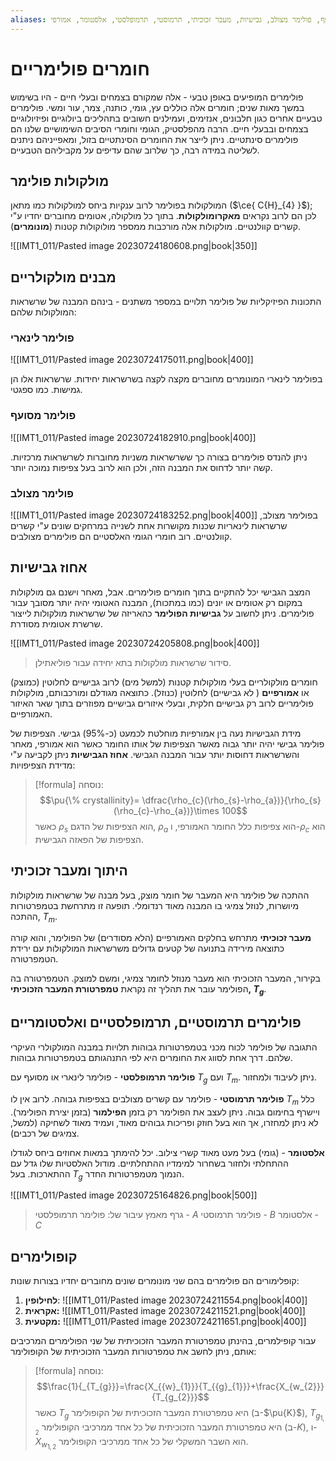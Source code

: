 ```yaml
---
aliases: פולימר לינארי, פולימר מסועף, פולימר מצולב, גבישיות, מעבר זכוכיתי, תרמוסטי, תרמופלסטי, אלסטומר, אמורפי
---
```

# חומרים פולימריים

פולימרים המופיעים באופן טבעי - אלה שמקורם בצמחים ובעלי חיים - היו בשימוש במשך מאות שנים; חומרים אלה כוללים עץ, גומי, כותנה, צמר, עור ומשי. פולימרים טבעיים אחרים כגון חלבונים, אנזימים, ועמילנים חשובים בתהליכים ביולוגיים ופיזיולוגיים בצמחים ובבעלי חיים. הרבה מהפלסטיק, הגומי וחומרי הסיבים השימושיים שלנו הם פולימרים סינתטיים. ניתן לייצר את החומרים הסינתטיים בזול, ומאפייניהם ניתנים לשליטה במידה רבה, כך שלרוב שהם עדיפים על מקביליהם הטבעיים.

## מולקולות פולימר
המולקולות בפולימר לרוב ענקיות ביחס למולקולות כמו מתאן ($\ce{ C{H}_{4} }$); לכן הם לרוב נקראים **מאקרומולקולות**. בתוך כל מולקולה, אטומים מחוברים יחדיו ע"י קשרים קוולנטיים. מולקולות אלה מורכבות ממספר מולוקולות קטנות (**מונומרים**).

![[IMT1_011/Pasted image 20230724180608.png|book|350]]

## מבנים מולקולריים
התכונות הפיזיקליות של פולימר תלויים במספר משתנים - בינהם המבנה של שרשראות המולקולות שלהם:

### פולימר לינארי
![[IMT1_011/Pasted image 20230724175011.png|book|400]]

בפולימר לינארי המונומרים מחוברים מקצה לקצה בשרשראות יחידות. שרשראות אלו הן גמישות. כמו ספגטי.

### פולימר מסועף
![[IMT1_011/Pasted image 20230724182910.png|book|400]]

ניתן להנדס פולימרים בצורה כך ששרשראות משניות מחוברות לשרשראות מרכזיות. קשה יותר לדחוס את המבנה הזה, ולכן הוא לרוב בעל צפיפות נמוכה יותר.

### פולימר מצולב
![[IMT1_011/Pasted image 20230724183252.png|book|400]]
בפולימר מצולב, שרשראות לינאריות שכנות מקושרות אחת לשנייה במרחקים שונים ע"י קשרים קוולנטיים. רוב חומרי הגומי האלסטיים הם פולימרים מצולבים.

## אחוז גבישיות
המצב הגבישי יכל להתקיים בתוך חומרים פולימרים. אבל, מאחר וישנם גם מולקולות במקום רק אטומים או יונים (כמו במתכות), המבנה האטומי יהיה יותר מסובך עבור פולימרים. ניתן לחשוב על **גבישיות הפולימר** כהאריזה של שרשראות מולקולות לייצור שרשרת אטומית מסודרת.

![[IMT1_011/Pasted image 20230724205808.png|book|400]]
> סידור שרשראות מולקולות בתא יחידה עבור פוליאתילן.

חומרים מולקולריים בעלי מולקולות קטנות (למשל מים) לרוב גבישיים לחלוטין (כמוצק) או **אמורפיים** ( לא גבישיים) לחלוטין (כנוזל). כתוצאה מגודלם ומורכבותם, מולקולות פולימריים לרוב רק גבישיים חלקית, ובעלי איזורים גבישיים מפוזרים בתוך שאר האיזור האמורפיים. 

מידת הגבישיות נעה בין אמורפיות מוחלטת לכמעט (כ-95%) גבישי. הצפיפות של פולימר גבישי יהיה יותר גבוה מאשר הצפיפות של אותו החומר כאשר הוא אמורפי, מאחר והשרשראות דחוסות יותר עבור המבנה הגבישי. **אחוז הגבישיות** ניתן לקביעה ע"י מדידת הצפיפויות:

>[!formula] נוסחה: 
>$$\pu{\% crystallinity}= \dfrac{\rho_{c}(\rho_{s}-\rho_{a})}{\rho_{s}(\rho_{c}-\rho_{a})}\times 100$$
>כאשר $\rho_{s}$ הוא הצפיפות של הדגם, $\rho_{a}$ הוא צפיפות כלל החומר האמורפי, ו-$\rho_{c}$ הוא הצפיפות של הפאזה הגבישית.


##  היתוך ומעבר זכוכיתי
ההתכה של פולימר היא המעבר של חומר מוצק, בעל מבנה של שרשראות מולקולות מיושרות, לנוזל צמיגי בו המבנה מאוד רנדומלי. תופעה זו מתרחשת בטמפרטורות ההתכה, $T_{m}$.

**מעבר זכוכיתי** מתרחש בחלקים האמורפיים (הלא מסודרים) של הפולימר, והוא קורה כתוצאה מירידה בתנועה של קטעים גדולים משרשראות המולקולות עם ירידת הטמפרטורה.

בקירור, המעבר הזכוכיתי הוא מעבר מנוזל לחומר צמיגי, ומשם למוצק. הטמפרטורה בה הפולימר עובר את תהליך זה נקראת **טמפרטורת המעבר הזכוכיתי, $T_{g}$**.

## פולימרים תרמוסטיים, תרמופלסטיים ואלסטומריים
התגובה של פולימר לכוח מכני בטמפרטורות גבוהות תלויות במבנה המולקולרי העיקרי שלהם. דרך אחת לסווג את החומרים היא לפי התנהגותם בטמפרטורות גבוהות.

 **פולימר תרמופלסטי** - פולימר לינארי או מסועף עם $T_{g}$ ועם $T_{m}$. ניתן לעיבוד ולמחזור.

**פולימר תרמוסטי** - פולימר עם קשרים מצולבים בצפיפות גבוהה. לרוב אין לו $T_{m}$ כלל ויישרף בחימום גבוה. ניתן לעצב את הפולימר רק בזמן **הפילמור** (בזמן יצירת הפולימר). לא ניתן למחזרו, אך הוא בעל חוזק ופריכות גבוהים מאוד, ועמיד מאוד לשחיקה (למשל, צמיגים של רכבים).

**אלסטומר** - (גומי) בעל מעט מאוד קשרי צילוב. יכל להימתך במאות אחוזים ביחס לגודלו ההתחלתי ולחזור בשחרור למימדיו ההתחלתיים. מודול האלסטיות שלו גדל עם ההתארכות. בעל $T_{g}$ הנמוך מטמפרטורות החדר.

![[IMT1_011/Pasted image 20230725164826.png|book|500]]
> גרף מאמץ עיבור של:
> פולימר תרמופלסטי - $A$
> פולימר תרמוסטי - $B$
> אלסטומר - $C$

## קופולימרים
קופלימורים הם פולימרים בהם שני מונומרים שונים מחוברים יחדיו בצורות שונות:
1. **לחילופין**:
	![[IMT1_011/Pasted image 20230724211554.png|book|400]]
2. **אקראית:**
	![[IMT1_011/Pasted image 20230724211521.png|book|400]]
3. **מקטעית:**
	![[IMT1_011/Pasted image 20230724211651.png|book|400]]


עבור קופילמרים, בהינתן טמפרטורת המעבר הזכוכיתית של שני הפולימרים המרכיבים אותם, ניתן לחשב את טמפרטורות המעבר הזכוכיתית של הקופולימר:
>[!formula] נוסחה: 
 >$$\frac{1}{_{T_{g}}}=\frac{X_{{w}_{1}}}{T_{{g}_{1}}}+\frac{X_{w_{2}}}{T_{g_{2}}}$$
 > כאשר $T_{g}$ היא טמפרטורת המעבר הזכוכיתית של הקופולימר (ב-$\pu{K}$), $T_{{g}_{1,2}}$ היא טמפרטורת המעבר הזכוכיתית של כל אחד ממרכיבי הקופולימר (ב-$K$), ו-$X_{{w}_{1,2}}$ הוא השבר המשקלי של כל אחד ממרכיבי הקופולימר.